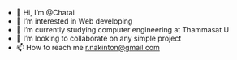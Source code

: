 - 👋 Hi, I’m @Chatai 
- 👀 I’m interested in Web developing
- 🌱 I’m currently studying computer engineering at Thammasat U
- 💞️ I’m looking to collaborate on any simple project
- 📫 How to reach me r.nakinton@gmail.com

<!---
Unset66/Unset66 is a ✨ special ✨ repository because its `README.md` (this file) appears on your GitHub profile.
You can click the Preview link to take a look at your changes.
--->
